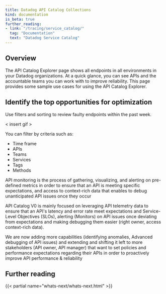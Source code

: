 ```yaml
---
title: Datadog API Catalog Collections
kind: documentation
is_beta: true
further_reading:
- link: "/tracing/service_catalog/"
  tag: "Documentation"
  text: "Datadog Service Catalog"
---
```

## Overview

The API Catalog Explorer page shows all endpoints in all environments in your Datadog organizations. At a quick glance, you can see APIs and the accountable teams you can work with to improve reliability. This page provides some sample use cases for using the API Catalog Explorer.

## Identify the top opportunities for optimization

Use filters and sorting to review faulty endpoints within the past week.

< insert gif >

You can filter by criteria such as:
- Time frame
- APIs
- Teams
- Services
- Tags
- Methods

API monitoring is the process of gathering, visualizing, and alerting on pre-defined metrics in order to ensure that an API is meeting specific expectations, and access to context-rich data that enables to debug unanticipated API issues once they occur

API Catalog V0 is mainly focused on leveraging API telemetry data to ensure that an API's latency and error rate meet expectations and Service-Level Objectives (SLOs), alerting (Monitors) on API issues once deviating from expectations and making debugging them easier (right owner, access context-rich data).

We are now adding more capabilities (identifying anomalies, Advanced debugging of API issues) and extending and shifting it left to more stakeholders (API owner, API manager) that want to set policies and performance expectations regarding their APIs in order to proactively improve API performance & reliability

## Further reading

{{< partial name="whats-next/whats-next.html" >}}

